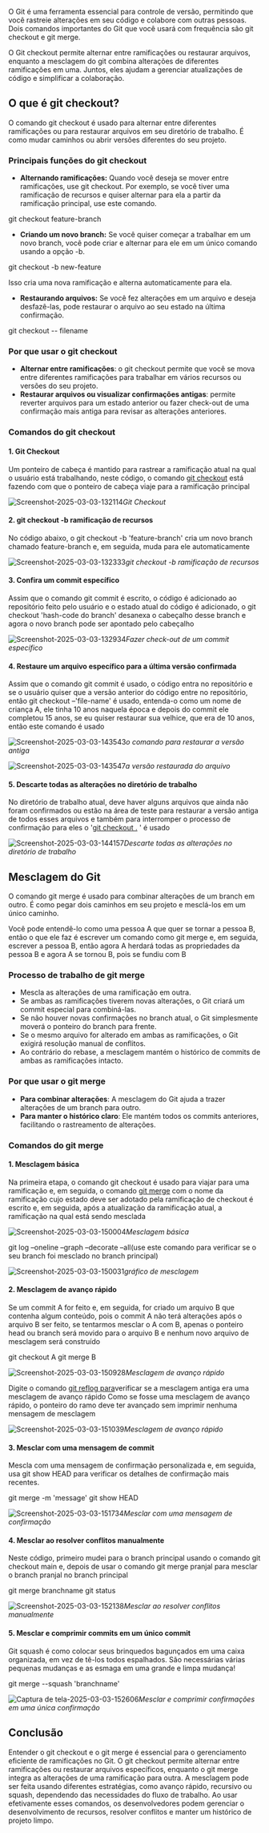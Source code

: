 O Git é uma ferramenta essencial para controle de versão, permitindo que você rastreie alterações em seu código e colabore com outras pessoas. Dois comandos importantes do Git que você usará com frequência são git checkout e git merge.

O Git checkout permite alternar entre ramificações ou restaurar arquivos, enquanto a mesclagem do git combina alterações de diferentes ramificações em uma. Juntos, eles ajudam a gerenciar atualizações de código e simplificar a colaboração.

## O que é git checkout?

O comando git checkout é usado para alternar entre diferentes ramificações ou para restaurar arquivos em seu diretório de trabalho. É como mudar caminhos ou abrir versões diferentes do seu projeto.

### Principais funções do git checkout

- **Alternando ramificações:** Quando você deseja se mover entre ramificações, use git checkout. Por exemplo, se você tiver uma ramificação de recursos e quiser alternar para ela a partir da ramificação principal, use este comando.

git checkout feature-branch

- **Criando um novo branch:** Se você quiser começar a trabalhar em um novo branch, você pode criar e alternar para ele em um único comando usando a opção -b.

git checkout -b new-feature

Isso cria uma nova ramificação e alterna automaticamente para ela.

- **Restaurando arquivos:** Se você fez alterações em um arquivo e deseja desfazê-las, pode restaurar o arquivo ao seu estado na última confirmação.

git checkout -- filename

### Por que usar o git checkout

- **Alternar entre ramificações**: o git checkout permite que você se mova entre diferentes ramificações para trabalhar em vários recursos ou versões do seu projeto.
- **Restaurar arquivos ou visualizar confirmações antigas**: permite reverter arquivos para um estado anterior ou fazer check-out de uma confirmação mais antiga para revisar as alterações anteriores.

### Comandos do git checkout

#### 1. Git Checkout

Um ponteiro de cabeça é mantido para rastrear a ramificação atual na qual o usuário está trabalhando, neste código, o comando [git checkout](https://www.geeksforgeeks.org/git-checkout-branch/) está fazendo com que o ponteiro de cabeça viaje para a ramificação principal

![Screenshot-2025-03-03-132114](https://media.geeksforgeeks.org/wp-content/uploads/20250303132129949193/Screenshot-2025-03-03-132114.png)_Git Checkout_

#### 2. git checkout -b ramificação de recursos

No código abaixo, o git checkout -b 'feature-branch' cria um novo branch chamado feature-branch e, em seguida, muda para ele automaticamente

![Screenshot-2025-03-03-132333](https://media.geeksforgeeks.org/wp-content/uploads/20250303132346466564/Screenshot-2025-03-03-132333.png)_git checkout -b ramificação de recursos_

#### 3. Confira um commit específico

Assim que o comando git commit é escrito, o código é adicionado ao repositório feito pelo usuário e o estado atual do código é adicionado, o git checkout 'hash-code do branch' desanexa o cabeçalho desse branch e agora o novo branch pode ser apontado pelo cabeçalho

![Screenshot-2025-03-03-132934](https://media.geeksforgeeks.org/wp-content/uploads/20250303133016514728/Screenshot-2025-03-03-132934.png)_Fazer check-out de um commit específico_

#### 4. Restaure um arquivo específico para a última versão confirmada

Assim que o comando git commit é usado, o código entra no repositório e se o usuário quiser que a versão anterior do código entre no repositório, então git checkout –'file-name' é usado, entenda-o como um nome de criança A, ele tinha 10 anos naquela época e depois do commit ele completou 15 anos, se eu quiser restaurar sua velhice, que era de 10 anos, então este comando é usado

![Screenshot-2025-03-03-143543](https://media.geeksforgeeks.org/wp-content/uploads/20250303143941663920/Screenshot-2025-03-03-143543.png)_o comando para restaurar a versão antiga_

![Screenshot-2025-03-03-143547](https://media.geeksforgeeks.org/wp-content/uploads/20250303143856589280/Screenshot-2025-03-03-143547.png)_a versão restaurada do arquivo_

#### 5. Descarte todas as alterações no diretório de trabalho

No diretório de trabalho atual, deve haver alguns arquivos que ainda não foram confirmados ou estão na área de teste para restaurar a versão antiga de todos esses arquivos e também para interromper o processo de confirmação para eles o '[git checkout .](https://www.geeksforgeeks.org/how-to-force-checkout-in-git/) ' é usado

![Screenshot-2025-03-03-144157](https://media.geeksforgeeks.org/wp-content/uploads/20250303144211316659/Screenshot-2025-03-03-144157.png)_Descarte todas as alterações no diretório de trabalho_

## Mesclagem do Git

O comando git merge é usado para combinar alterações de um branch em outro. É como pegar dois caminhos em seu projeto e mesclá-los em um único caminho.

Você pode entendê-lo como uma pessoa A que quer se tornar a pessoa B, então o que ele faz é escrever um comando como git merge e, em seguida, escrever a pessoa B, então agora A herdará todas as propriedades da pessoa B e agora A se tornou B, pois se fundiu com B

### Processo de trabalho de git merge

- Mescla as alterações de uma ramificação em outra.
- Se ambas as ramificações tiverem novas alterações, o Git criará um commit especial para combiná-las.
- Se não houver novas confirmações no branch atual, o Git simplesmente moverá o ponteiro do branch para frente.
- Se o mesmo arquivo for alterado em ambas as ramificações, o Git exigirá resolução manual de conflitos.
- Ao contrário do rebase, a mesclagem mantém o histórico de commits de ambas as ramificações intacto.

### Por que usar o git merge

- **Para combinar alterações**: A mesclagem do Git ajuda a trazer alterações de um branch para outro.
- **Para manter o histórico claro**: Ele mantém todos os commits anteriores, facilitando o rastreamento de alterações.

### Comandos do git merge

#### 1. Mesclagem básica

Na primeira etapa, o comando git checkout é usado para viajar para uma ramificação e, em seguida, o comando [git merge](https://www.geeksforgeeks.org/git-merge/) com o nome da ramificação cujo estado deve ser adotado pela ramificação de checkout é escrito e, em seguida, após a atualização da ramificação atual, a ramificação na qual está sendo mesclada

![Screenshot-2025-03-03-150004](https://media.geeksforgeeks.org/wp-content/uploads/20250303150118593300/Screenshot-2025-03-03-150004.png)_Mesclagem básica_

git log –oneline –graph –decorate –all(use este comando para verificar se o seu branch foi mesclado no branch principal)

![Screenshot-2025-03-03-150031](https://media.geeksforgeeks.org/wp-content/uploads/20250303150159630834/Screenshot-2025-03-03-150031.png)_gráfico de mesclagem_

#### 2. Mesclagem de avanço rápido

Se um commit A for feito e, em seguida, for criado um arquivo B que contenha algum conteúdo, pois o commit A não terá alterações após o arquivo B ser feito, se tentarmos mesclar o A com B, apenas o ponteiro head ou branch será movido para o arquivo B e nenhum novo arquivo de mesclagem será construído

git checkout A
git merge B

![Screenshot-2025-03-03-150928](https://media.geeksforgeeks.org/wp-content/uploads/20250303150947737828/Screenshot-2025-03-03-150928.png)_Mesclagem de avanço rápido_

Digite o comando [git reflog para](https://www.geeksforgeeks.org/how-to-undo-git-reset/)verificar se a mesclagem antiga era uma mesclagem de avanço rápido Como se fosse uma mesclagem de avanço rápido, o ponteiro do ramo deve ter avançado sem imprimir nenhuma mensagem de mesclagem

![Screenshot-2025-03-03-151039](https://media.geeksforgeeks.org/wp-content/uploads/20250303151327303189/Screenshot-2025-03-03-151039.png)_Mesclagem de avanço rápido_

#### 3. Mesclar com uma mensagem de commit

Mescla com uma mensagem de confirmação personalizada e, em seguida, usa git show HEAD para verificar os detalhes de confirmação mais recentes.

git merge -m 'message'
git show HEAD

![Screenshot-2025-03-03-151734](https://media.geeksforgeeks.org/wp-content/uploads/20250303151747928502/Screenshot-2025-03-03-151734.png)_Mesclar com uma mensagem de confirmação_

#### 4. Mesclar ao resolver conflitos manualmente

Neste código, primeiro mudei para o branch principal usando o comando git checkout main e, depois de usar o comando git merge pranjal para mesclar o branch pranjal no branch principal

git merge branchname
git status

![Screenshot-2025-03-03-152138](https://media.geeksforgeeks.org/wp-content/uploads/20250303152153609841/Screenshot-2025-03-03-152138.png)_Mesclar ao resolver conflitos manualmente_

#### 5. Mesclar e comprimir commits em um único commit

Git squash é como colocar seus brinquedos bagunçados em uma caixa organizada, em vez de tê-los todos espalhados. São necessárias várias pequenas mudanças e as esmaga em uma grande e limpa mudança!

git merge --squash 'branchname'

![Captura de tela-2025-03-03-152606](https://media.geeksforgeeks.org/wp-content/uploads/20250303152617051138/Screenshot-2025-03-03-152606.png)_Mesclar e comprimir confirmações em uma única confirmação_

## Conclusão

Entender o git checkout e o git merge é essencial para o gerenciamento eficiente de ramificações no Git. O git checkout permite alternar entre ramificações ou restaurar arquivos específicos, enquanto o git merge integra as alterações de uma ramificação para outra. A mesclagem pode ser feita usando diferentes estratégias, como avanço rápido, recursivo ou squash, dependendo das necessidades do fluxo de trabalho. Ao usar efetivamente esses comandos, os desenvolvedores podem gerenciar o desenvolvimento de recursos, resolver conflitos e manter um histórico de projeto limpo.

